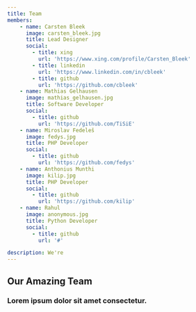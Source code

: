 ```yaml
---
title: Team
members:
    - name: Carsten Bleek
      image: carsten_bleek.jpg
      title: Lead Designer
      social:
        - title: xing
          url: 'https://www.xing.com/profile/Carsten_Bleek'
        - title: linkedin
          url: 'https://www.linkedin.com/in/cbleek'
        - title: github
          url: 'https://github.com/cbleek'
    - name: Mathias Gelhausen
      image: mathias_gelhausen.jpg
      title: Software Developer
      social:
        - title: github
          url: 'https://github.com/TiSiE'
    - name: Miroslav Fedeleš
      image: fedys.jpg
      title: PHP Developer
      social:
        - title: github
          url: 'https://github.com/fedys'
    - name: Anthonius Munthi
      image: kilip.jpg
      title: PHP Developer
      social:
        - title: github
          url: 'https://github.com/kilip'
    - name: Rahul
      image: anonymous.jpg
      title: Python Developer
      social:
        - title: github
          url: '#'

description: We're 
---
```


## Our Amazing Team
### Lorem ipsum dolor sit amet consectetur.


